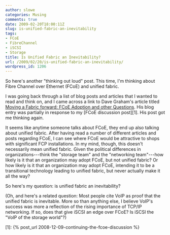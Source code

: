```yaml
---
author: slowe
categories: Musing
comments: true
date: 2009-02-20T18:00:11Z
slug: is-unified-fabric-an-inevitability
tags:
- FCoE
- FibreChannel
- iSCSI
- Storage
title: Is Unified Fabric an Inevitability?
url: /2009/02/20/is-unified-fabric-an-inevitability/
wordpress_id: 1206
---
```


So here's another "thinking out loud" post. This time, I'm thinking about Fibre Channel over Ethernet (FCoE) and unified fabric.

I was going back through a list of blog posts and articles that I wanted to read and think on, and I came across a link to Dave Graham's article titled [Moving a Fabric forward: FCoE Adoption and other Questions](http://flickerdown.com/2008/12/moving-a-fabric-forward-fcoe-adoption-and-other-questions/). His blog entry was partially in response to my [FCoE discussion post][1]. His post got me thinking again.

It seems like anytime someone talks about FCoE, they end up also talking about unified fabric. After having read a number of different articles and posts regarding FCoE, I can see where FCoE would be attractive to shops with significant FCP installations. In my mind, though, this doesn't necessarily mean unified fabric. Given the political differences in organizations---think the "storage team" and the "networking team"---how likely is it that an organization may adopt FCoE, but not unified fabric? Or how likely is it that an organization may adopt FCoE, intending it to be a transitional technology leading to unified fabric, but never actually make it all the way?

So here's my question: is unified fabric an inevitability?

(Oh, and here's a related question: Most people cite VoIP as proof that the unified fabric is inevitable. More so than anything else, I believe VoIP's success was more a reflection of the rising importance of TCP/IP networking. If so, does that give iSCSI an edge over FCoE? Is iSCSI the "VoIP of the storage world"?)

[1]: {% post_url 2008-12-09-continuing-the-fcoe-discussion %}
